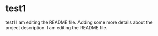 # test1
test1
I am editing the README file. Adding some more details about the project description.
I am editing the README file.
